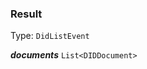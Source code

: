 

### Result

Type: `DidListEvent`



  
<article>

***documents*** `List<DIDDocument>` 

</article>

